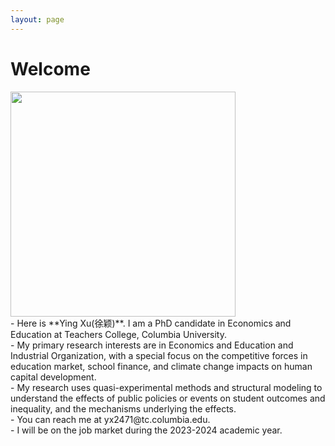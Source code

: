 ```yaml
---
layout: page
---
```


# Welcome

<img src="https://xuying0506.github.io/ying.JPG" width="360" height="360">
<br>
- Here is **Ying Xu(徐颖)**.
I am a PhD candidate in Economics and Education at Teachers College, Columbia University. 
<br>
- My primary research interests are in Economics and Education and Industrial Organization, with a special focus on the competitive forces in education market, school finance, and climate change impacts on human capital development. 
<br>
- My research uses quasi-experimental methods and structural modeling to understand the effects of public policies or events on student outcomes and inequality, and the mechanisms underlying the effects.
<br>
- You can reach me at yx2471@tc.columbia.edu.
<br>
- I will be on the job market during the 2023-2024 academic year.


<br>


